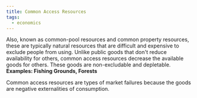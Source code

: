 ```yaml
---
title: Common Access Resources
tags:
  - economics
---
```

Also, known as common-pool resources and common property resources, these are typically natural resources that are difficult and expensive to exclude people from using. Unlike public goods that don't reduce availability for others, common access resources decrease the available goods for others.  These goods are non-excludable and depletable. 
**Examples: Fishing Grounds, Forests**

Common access resources are types of market failures because the goods are negative externalities of consumption.
